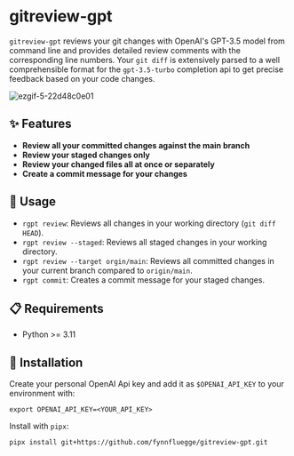 # gitreview-gpt

`gitreview-gpt` reviews your git changes with OpenAI's GPT-3.5 model from command line and provides detailed review comments with the corresponding line numbers.
Your `git diff` is extensively parsed to a well comprehensible format for the `gpt-3.5-turbo` completion api to get precise feedback based on your code changes.


![ezgif-5-22d48c0e01](https://github.com/fynnfluegge/gitreview-gpt/assets/16321871/06ebdddf-63ad-4d4f-9645-f9426d4bfe38)


## ✨ Features

- **Review all your committed changes against the main branch**
- **Review your staged changes only**
- **Review your changed files all at once or separately**
- **Create a commit message for your changes**

## 🚀 Usage

- `rgpt review`: Reviews all changes in your working directory (`git diff HEAD`).
- `rgpt review --staged`: Reviews all staged changes in your working directory.
- `rgpt review --target orgin/main`: Reviews all committed changes in your current branch compared to `origin/main`.
- `rgpt commit`: Creates a commit message for your staged changes.

## 📋 Requirements

- Python >= 3.11

## 🔧 Installation

Create your personal OpenAI Api key and add it as `$OPENAI_API_KEY` to your environment with:

```
export OPENAI_API_KEY=<YOUR_API_KEY>
```

Install with `pipx`:

```
pipx install git+https://github.com/fynnfluegge/gitreview-gpt.git
```
